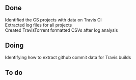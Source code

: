 ## Done
Identified the CS projects with data on Travis CI \
Extracted log files for all projects \
Created TravisTorrent formatted CSVs after log analysis

## Doing
Identifying how to extract github commit data for Travis builds

## To do
